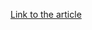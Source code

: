 [Link to the article](https://www.akamai.com/blog/security/2023/sep/attack-trends-in-financial-services)
